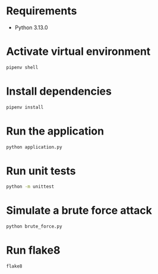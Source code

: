# Requirements
- Python 3.13.0

# Activate virtual environment
```bash
pipenv shell
```

# Install dependencies
```bash
pipenv install
```

# Run the application
```bash
python application.py
```

# Run unit tests
```bash
python -m unittest
```

# Simulate a brute force attack
```bash
python brute_force.py
```

# Run flake8
```bash
flake8
```
